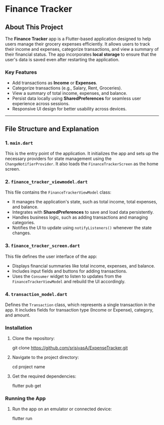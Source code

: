
# **Finance Tracker**

## **About This Project**

The **Finance Tracker** app is a Flutter-based application designed to help users manage their grocery expenses efficiently. It allows users to track their income and expenses, categorize transactions, and view a summary of their financial status. The app incorporates **local storage** to ensure that the user's data is saved even after restarting the application.

### **Key Features**

- Add transactions as **Income** or **Expenses**.
- Categorize transactions (e.g., Salary, Rent, Groceries).
- View a summary of total income, expenses, and balance.
- Persist data locally using **SharedPreferences** for seamless user experience across sessions.
- Responsive UI design for better usability across devices.

---

## **File Structure and Explanation**

### **1. `main.dart`**

This is the entry point of the application. It initializes the app and sets up the necessary providers for state management using the `ChangeNotifierProvider`. It also loads the `FinanceTrackerScreen` as the home screen.

### **2. `finance_tracker_viewmodel.dart`**

This file contains the `FinanceTrackerViewModel` class:

- It manages the application's state, such as total income, total expenses, and balance.
- Integrates with **SharedPreferences** to save and load data persistently.
- Handles business logic, such as adding transactions and managing categories.
- Notifies the UI to update using `notifyListeners()` whenever the state changes.

### **3. `finance_tracker_screen.dart`**

This file defines the user interface of the app:

- Displays financial summaries like total income, expenses, and balance.
- Includes input fields and buttons for adding transactions.
- Uses the `Consumer` widget to listen to updates from the `FinanceTrackerViewModel` and rebuild the UI accordingly.

### **4. `transaction_model.dart`**

Defines the `Transaction` class, which represents a single transaction in the app. It includes fields for transaction type (Income or Expense), category, and amount.

### **Installation**

1. Clone the repository:

   git clone <https://github.com/srisivasA/ExpenseTracker.git>

2. Navigate to the project directory:

   cd project name

3. Get the required dependencies:

   flutter pub get

### **Running the App**

1. Run the app on an emulator or connected device:

   flutter run
